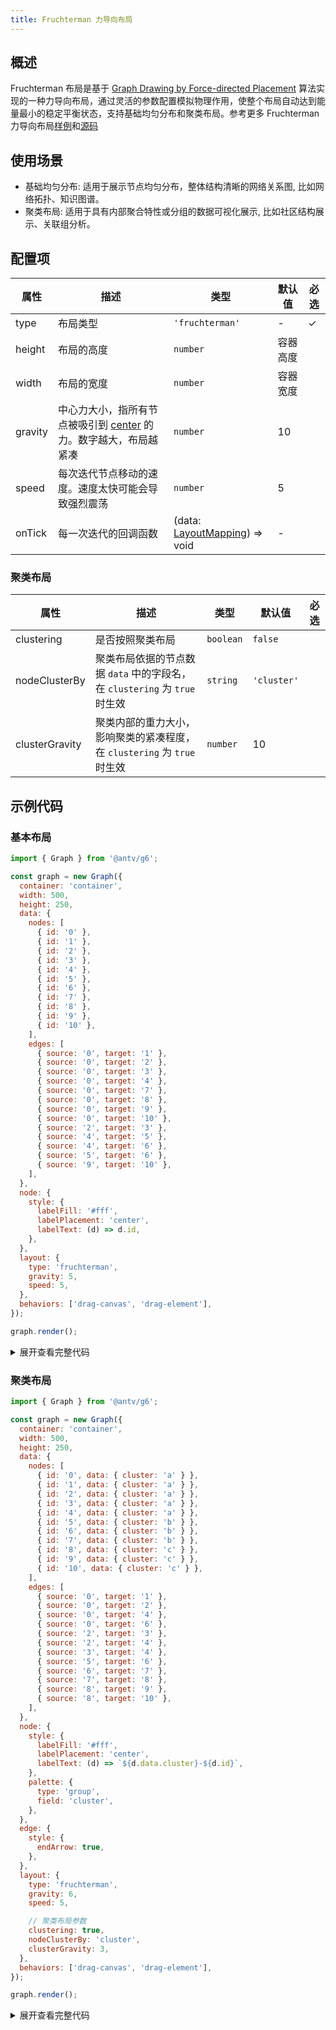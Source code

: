 ```yaml
---
title: Fruchterman 力导向布局
---
```


## 概述

Fruchterman 布局是基于 [Graph Drawing by Force-directed Placement](https://www.mathe2.uni-bayreuth.de/axel/papers/reingold:graph_drawing_by_force_directed_placement.pdf) 算法实现的一种力导向布局，通过灵活的参数配置模拟物理作用，使整个布局自动达到能量最小的稳定平衡状态，支持基础均匀分布和聚类布局。参考更多 Fruchterman 力导向布局[样例](/examples#layout-fruchterman)和[源码](https://github.com/antvis/layout/blob/v5/packages/layout/src/fruchterman.ts)

## 使用场景

- 基础均匀分布: 适用于展示节点均匀分布，整体结构清晰的网络关系图, 比如网络拓扑、知识图谱。
- 聚类布局: 适用于具有内部聚合特性或分组的数据可视化展示, 比如社区结构展示、关联组分析。

## 配置项

| 属性    | 描述                                                                                                                                           | 类型                                                                                                       | 默认值   | 必选 |
| ------- | ---------------------------------------------------------------------------------------------------------------------------------------------- | ---------------------------------------------------------------------------------------------------------- | -------- | ---- |
| type    | 布局类型                                                                                                                                       | `'fruchterman'`                                                                                            | -        | ✓    |
| height  | 布局的高度                                                                                                                                     | `number`                                                                                                   | 容器高度 |      |
| width   | 布局的宽度                                                                                                                                     | `number`                                                                                                   | 容器宽度 |      |
| gravity | 中心力大小，指所有节点被吸引到 [center](https://github.com/antvis/layout/blob/v5/packages/layout/src/types.ts#L915) 的力。数字越大，布局越紧凑 | `number`                                                                                                   | 10       |      |
| speed   | 每次迭代节点移动的速度。速度太快可能会导致强烈震荡                                                                                             | `number`                                                                                                   | 5        |      |
| onTick  | 每一次迭代的回调函数                                                                                                                           | (data: [LayoutMapping](https://github.com/antvis/layout/blob/v5/packages/layout/src/types.ts#L69)) => void | -        |      |

### 聚类布局

| 属性           | 描述                                                                       | 类型      | 默认值      | 必选 |
| -------------- | -------------------------------------------------------------------------- | --------- | ----------- | ---- |
| clustering     | 是否按照聚类布局                                                           | `boolean` | `false`     |      |
| nodeClusterBy  | 聚类布局依据的节点数据 `data` 中的字段名，在 `clustering` 为 `true` 时生效 | `string`  | `'cluster'` |      |
| clusterGravity | 聚类内部的重力大小，影响聚类的紧凑程度，在 `clustering` 为 `true` 时生效   | `number`  | 10          |      |

## 示例代码

### 基本布局

```js | ob { pin: false, autoMount: true }
import { Graph } from '@antv/g6';

const graph = new Graph({
  container: 'container',
  width: 500,
  height: 250,
  data: {
    nodes: [
      { id: '0' },
      { id: '1' },
      { id: '2' },
      { id: '3' },
      { id: '4' },
      { id: '5' },
      { id: '6' },
      { id: '7' },
      { id: '8' },
      { id: '9' },
      { id: '10' },
    ],
    edges: [
      { source: '0', target: '1' },
      { source: '0', target: '2' },
      { source: '0', target: '3' },
      { source: '0', target: '4' },
      { source: '0', target: '7' },
      { source: '0', target: '8' },
      { source: '0', target: '9' },
      { source: '0', target: '10' },
      { source: '2', target: '3' },
      { source: '4', target: '5' },
      { source: '4', target: '6' },
      { source: '5', target: '6' },
      { source: '9', target: '10' },
    ],
  },
  node: {
    style: {
      labelFill: '#fff',
      labelPlacement: 'center',
      labelText: (d) => d.id,
    },
  },
  layout: {
    type: 'fruchterman',
    gravity: 5,
    speed: 5,
  },
  behaviors: ['drag-canvas', 'drag-element'],
});

graph.render();
```

<details><summary>展开查看完整代码</summary>

```javascript
import { Graph } from '@antv/g6';

const data = {
  nodes: [
    { id: '0' },
    { id: '1' },
    { id: '2' },
    { id: '3' },
    { id: '4' },
    { id: '5' },
    { id: '6' },
    { id: '7' },
    { id: '8' },
    { id: '9' },
    { id: '10' },
  ],
  edges: [
    { source: '0', target: '1' },
    { source: '0', target: '2' },
    { source: '0', target: '3' },
    { source: '0', target: '4' },
    { source: '0', target: '7' },
    { source: '0', target: '8' },
    { source: '0', target: '9' },
    { source: '0', target: '10' },
    { source: '2', target: '3' },
    { source: '4', target: '5' },
    { source: '4', target: '6' },
    { source: '5', target: '6' },
    { source: '9', target: '10' },
  ],
};

const graph = new Graph({
  container: 'container',
  data,
  node: {
    style: {
      labelFill: '#fff',
      labelPlacement: 'center',
      labelText: (d) => d.id,
    },
  },
  layout: {
    type: 'fruchterman',
    gravity: 5,
    speed: 5,
  },
  behaviors: ['drag-canvas', 'drag-element'],
});

graph.render();
```

</details>

### 聚类布局

```js | ob { pin: false, autoMount: true }
import { Graph } from '@antv/g6';

const graph = new Graph({
  container: 'container',
  width: 500,
  height: 250,
  data: {
    nodes: [
      { id: '0', data: { cluster: 'a' } },
      { id: '1', data: { cluster: 'a' } },
      { id: '2', data: { cluster: 'a' } },
      { id: '3', data: { cluster: 'a' } },
      { id: '4', data: { cluster: 'a' } },
      { id: '5', data: { cluster: 'b' } },
      { id: '6', data: { cluster: 'b' } },
      { id: '7', data: { cluster: 'b' } },
      { id: '8', data: { cluster: 'c' } },
      { id: '9', data: { cluster: 'c' } },
      { id: '10', data: { cluster: 'c' } },
    ],
    edges: [
      { source: '0', target: '1' },
      { source: '0', target: '2' },
      { source: '0', target: '4' },
      { source: '0', target: '6' },
      { source: '2', target: '3' },
      { source: '2', target: '4' },
      { source: '3', target: '4' },
      { source: '5', target: '6' },
      { source: '6', target: '7' },
      { source: '7', target: '8' },
      { source: '8', target: '9' },
      { source: '8', target: '10' },
    ],
  },
  node: {
    style: {
      labelFill: '#fff',
      labelPlacement: 'center',
      labelText: (d) => `${d.data.cluster}-${d.id}`,
    },
    palette: {
      type: 'group',
      field: 'cluster',
    },
  },
  edge: {
    style: {
      endArrow: true,
    },
  },
  layout: {
    type: 'fruchterman',
    gravity: 6,
    speed: 5,

    // 聚类布局参数
    clustering: true,
    nodeClusterBy: 'cluster',
    clusterGravity: 3,
  },
  behaviors: ['drag-canvas', 'drag-element'],
});

graph.render();
```

<details><summary>展开查看完整代码</summary>

```javascript
import { Graph } from '@antv/g6';

const data = {
  nodes: [
    { id: '0', data: { cluster: 'a' } },
    { id: '1', data: { cluster: 'a' } },
    { id: '2', data: { cluster: 'a' } },
    { id: '3', data: { cluster: 'a' } },
    { id: '4', data: { cluster: 'a' } },
    { id: '5', data: { cluster: 'b' } },
    { id: '6', data: { cluster: 'b' } },
    { id: '7', data: { cluster: 'b' } },
    { id: '8', data: { cluster: 'c' } },
    { id: '9', data: { cluster: 'c' } },
    { id: '10', data: { cluster: 'c' } },
  ],
  edges: [
    { source: '0', target: '1' },
    { source: '0', target: '2' },
    { source: '0', target: '4' },
    { source: '0', target: '6' },
    { source: '2', target: '3' },
    { source: '2', target: '4' },
    { source: '3', target: '4' },
    { source: '5', target: '6' },
    { source: '6', target: '7' },
    { source: '7', target: '8' },
    { source: '8', target: '9' },
    { source: '8', target: '10' },
  ],
};

const graph = new Graph({
  container: 'container',
  data,
  node: {
    style: {
      labelFill: '#fff',
      labelPlacement: 'center',
      labelText: (d) => `${d.data.cluster}-${d.id}`,
    },
    palette: {
      type: 'group',
      field: 'cluster',
    },
  },
  edge: {
    style: {
      endArrow: true,
    },
  },
  layout: {
    type: 'fruchterman',
    gravity: 6,
    speed: 5,

    // 聚类布局参数
    clustering: true,
    nodeClusterBy: 'cluster',
    clusterGravity: 3,
  },
  behaviors: ['drag-canvas', 'drag-element'],
});

graph.render();
```

</details>
